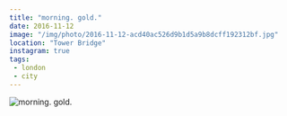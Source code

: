 ```yaml
---
title: "morning. gold."
date: 2016-11-12
image: "/img/photo/2016-11-12-acd40ac526d9b1d5a9b8dcff192312bf.jpg"
location: "Tower Bridge"
instagram: true
tags:
 - london
 - city
---
```


![morning. gold.](/img/photo/2016-11-12-acd40ac526d9b1d5a9b8dcff192312bf.jpg)
